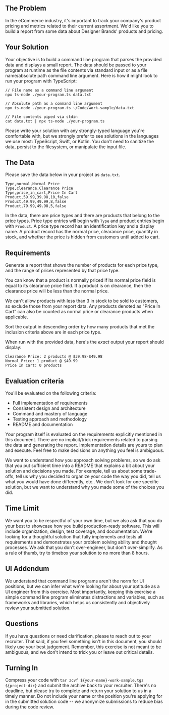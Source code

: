 ## The Problem

In the eCommerce industry, it's important to track your company's product
pricing and metrics related to their current assortment. We'd like you to build
a report from some data about Designer Brands' products and pricing.

## Your Solution

Your objective is to build a command line program that parses the provided data
and displays a small report. The data should be passed to your program at
runtime as the file contents via standard input or as a file name/absolute path
command line argument. Here is how it might look to run your program with
TypeScript:

```
// File name as a command line argument
npx ts-node ./your-program.ts data.txt

// Absolute path as a command line argument
npx ts-node ./your-program.ts ~/Code/work-sample/data.txt

// File contents piped via stdin
cat data.txt | npx ts-node ./your-program.ts
```

Please write your solution with any strongly-typed language you're comfortable
with, but we strongly prefer to see solutions in the languages we use most:
TypeScript, Swift, or Kotlin. You don't need to sanitize the data, persist to
the filesystem, or manipulate the input file.

## The Data

Please save the data below in your project as `data.txt`.

```
Type,normal,Normal Price
Type,clearance,Clearance Price
Type,price_in_cart,Price In Cart
Product,59.99,39.98,10,false
Product,49.99,49.99,8,false
Product,79.99,49.98,5,false
```

In the data, there are price types and there are products that belong to the
price types. Price type entries will begin with `Type` and product entries begin
with `Product`. A price type record has an identification key and a display
name. A product record has the normal price, clearance price, quantity in stock,
and whether the price is hidden from customers until added to cart.

## Requirements

Generate a report that shows the number of products for each price type, and the
range of prices represented by that price type.

You can know that a product is normally priced if its normal price field is
equal to its clearance price field. If a product is on clearance, then the
clearance price will be less than the normal price.

We can't allow products with less than 3 in stock to be sold to customers, so
exclude those from your report data. Any products denoted as "Price In Cart" can
also be counted as normal price or clearance products when applicable.

Sort the output in descending order by how many products that met the inclusion
criteria above are in each price type.

When run with the provided data, here's the _exact_ output your report should
display:

```
Clearance Price: 2 products @ $39.98-$49.98
Normal Price: 1 product @ $49.99
Price In Cart: 0 products
```

## Evaluation criteria

You'll be evaluated on the following criteria:

- Full implementation of requirements
- Consistent design and architecture
- Command and mastery of language
- Testing approach and methodology
- README and documentation

Your program itself is evaluated on the requirements explicitly mentioned in
this document. There are no implicit/trick requirements related to parsing the
data and generating the report. Implementation details are yours to plan and
execute. Feel free to make decisions on anything you feel is ambiguous.

We want to understand how you approach solving problems, so we do ask that you
put sufficient time into a README that explains a bit about your solution and
decisions you made. For example, tell us about some trade-offs, tell us why you
decided to organize your code the way you did, tell us what you would have done
differently, etc.. We don't look for one specific solution, but we want to
understand why you made some of the choices you did.

## Time Limit

We want you to be respectful of your own time, but we also ask that you do your
best to showcase how you build production-ready software. This will include
organization, design, test coverage, and documentation. We're looking for a
thoughtful solution that fully implements and tests all requirements and
demonstrates your problem solving ability and thought processes. We ask that you
don't over-engineer, but don't over-simplify. As a rule of thumb, try to timebox
your solution to no more than 8 hours.

## UI Addendum

We understand that command line programs aren't the norm for UI positions, but
we can infer what we're looking for about your aptitude as a UI engineer from
this exercise. Most importantly, keeping this exercise a simple command line
program eliminates distractions and variables, such as frameworks and libraries,
which helps us consistently and objectively review your submitted solution.

## Questions

If you have questions or need clarification, please to reach out to your
recruiter. That said, if you feel something isn't in this document, you should
likely use your best judgement. Remember, this exercise is not meant to be
ambiguous, and we don't intend to trick you or leave out critical details.

## Turning In

Compress your code with `tar zcvf ${your-name}-work-sample.tgz ${project-dir}`
and submit the archive back to your recruiter. There's no deadline, but please
try to complete and return your solution to us in a timely manner. Do not
include your name or the position you're applying for in the submitted solution
code -- we anonymize submissions to reduce bias during the code review.
